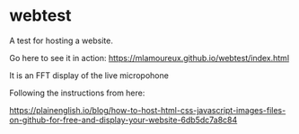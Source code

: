 # webtest
A test for hosting a website.

Go here to see it in action: https://mlamoureux.github.io/webtest/index.html

It is an FFT display of the live micropohone

Following the instructions from here:

https://plainenglish.io/blog/how-to-host-html-css-javascript-images-files-on-github-for-free-and-display-your-website-6db5dc7a8c84
